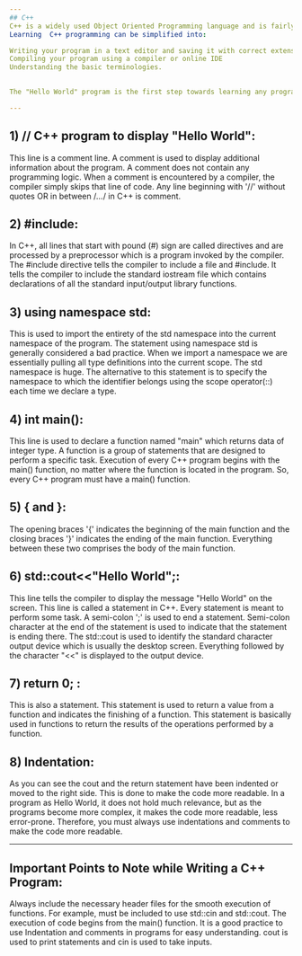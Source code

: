 ```yaml
---
## C++ 
C++ is a widely used Object Oriented Programming language and is fairly easy to understand.
Learning  C++ programming can be simplified into:  

Writing your program in a text editor and saving it with correct extension(.CPP, .C, .CP)
Compiling your program using a compiler or online IDE
Understanding the basic terminologies.

 
The "Hello World" program is the first step towards learning any programming language and is also one of the simplest programs you will learn.

--- 
```

## 1) // C++ program to display "Hello World": 
This line is a comment line. A comment is used to display additional information about the program. A comment does not contain any programming logic. When a comment is encountered by a compiler, the compiler simply skips that line of code. Any line beginning with '//' without quotes OR in between /*...*/ in C++ is comment. 
 

## 2) #include:
In C++,  all lines that start with pound (#) sign are called directives and are processed by a preprocessor which is a program invoked by the compiler. The #include directive tells the compiler to include a file and #include<iostream>. It tells the compiler to include the standard iostream file which contains declarations of all the standard input/output library functions.

## 3) using namespace std: 
This is used to import the entirety of the std namespace into the current namespace of the program. The statement using namespace std is generally considered a bad practice. When we import a namespace we are essentially pulling all type definitions into the current scope. The std namespace is huge. The alternative to this statement is to specify the namespace to which the identifier belongs using the scope operator(::) each time we declare a type.

## 4) int main(): 
This line is used to declare a function named "main" which returns data of integer type. A function is a group of statements that are designed to perform a specific task. Execution of every C++ program begins with the main() function, no matter where the function is located in the program. So, every C++ program must have a main() function. 

## 5) { and }:
The opening braces '{' indicates the beginning of the main function and the closing braces '}' indicates the ending of the main function. Everything between these two comprises the body of the main function.

## 6) std::cout<<"Hello World";: 
This line tells the compiler to display the message "Hello World" on the screen. This line is called a statement in C++. Every statement is meant to perform some task. A semi-colon ';' is used to end a statement. Semi-colon character at the end of the statement is used to indicate that the statement is ending there. The std::cout is used to identify the standard character output device which is usually the desktop screen. Everything followed by the character "<<" is displayed to the output device.

## 7) return 0; :
This is also a statement. This statement is used to return a value from a function and indicates the finishing of a function. This statement is basically used in functions to return the results of the operations performed by a function. 

## 8) Indentation:
As you can see the cout and the return statement have been indented or moved to the right side. This is done to make the code more readable. In a program as Hello World, it does not hold much relevance, but as the programs become more complex, it makes the code more readable, less error-prone. Therefore, you must always use indentations and comments to make the code more readable. 

 ---

## Important Points to Note while Writing a C++ Program:

Always include the necessary header files for the smooth execution of functions.
For example, <iostream> must be included to use std::cin and std::cout.
The execution of code begins from the main() function.
It is a good practice to use Indentation and comments in programs for easy understanding.
cout is used to print statements and cin is used to take inputs.
 

